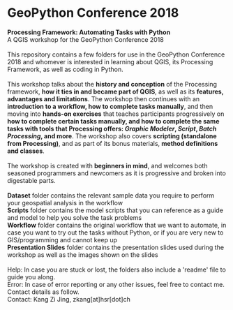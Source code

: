# GeoPython Conference 2018
**Processing Framework: Automating Tasks with Python**
\
A QGIS workshop for the GeoPython Conference 2018
\
\
This repository contains a few folders for use in the GeoPython Conference 2018 and whomever is interested in learning about
QGIS, its Processing Framework, as well as coding in Python.
\
\
This workshop talks about the **history and conception** of the Processing framework, **how it ties in and became part of QGIS**, as well 
as its **features, advantages and limitations**. The workshop then continues with an **introduction to a workflow, how to 
complete tasks manually**, and then moving into **hands-on exercises** that teaches participants progressively on 
**how to complete certain tasks manually, and how to complete the same tasks with tools that Processing offers: _Graphic Modeler_, _Script_,
_Batch Processing_, and more**. The workshop also covers **scripting (standalone from Processing)**, and as part of its bonus
materials, **method definitions and classes**.\
\
The workshop is created with **beginners in mind**, and welcomes both seasoned programmers and newcomers as it is progressive and broken
into digestable parts.
\
\
**Dataset** folder contains the relevant sample data you require to perform your geospatial analysis in the workflow\
**Scripts** folder contains the model scripts that you can reference as a guide and model to help you solve the task problems\
**Workflow** folder contains the original workflow that we want to automate, in case you want to try out the tasks without Python, or 
if you are very new to GIS/programming and cannot keep up\
**Presentation Slides** folder contains the presentation slides used during the workshop as well as the images shown on the slides
\
\
Help: In case you are stuck or lost, the folders also include a 'readme' file to guide you along.\
Error: In case of error reporting or any other issues, feel free to contact me. Contact details as follow.\
Contact: Kang Zi Jing, zkang[at]hsr[dot]ch
